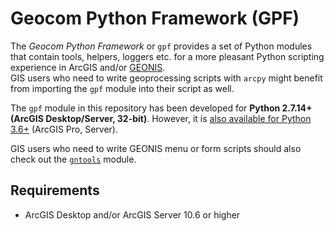 # Geocom Python Framework (GPF)

The *Geocom Python Framework* or `gpf` provides a set of Python modules that contain tools, helpers, loggers etc. for a more pleasant Python scripting experience in ArcGIS and/or [GEONIS](https://geonis.com/en/solutions/framework/geonis).  
GIS users who need to write geoprocessing scripts with `arcpy` might benefit from importing the `gpf` module into their script as well.

The `gpf` module in this repository has been developed for **Python 2.7.14+ (ArcGIS Desktop/Server, 32-bit)**.
However, it is [also available for Python 3.6+](../../../gpf3) (ArcGIS Pro, Server).  

GIS users who need to write GEONIS menu or form scripts should also check out the [`gntools`](../../../gntools) module.

## Requirements

- ArcGIS Desktop and/or ArcGIS Server 10.6 or higher
